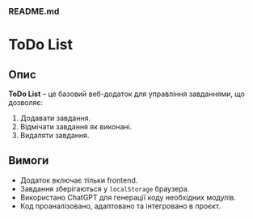 ### README.md  

# ToDo List  

## Опис  
**ToDo List** – це базовий веб-додаток для управління завданнями, що дозволяє:  

1. Додавати завдання.  
2. Відмічати завдання як виконані.  
3. Видаляти завдання.  

## Вимоги  
- Додаток включає тільки frontend.  
- Завдання зберігаються у `localStorage` браузера.  
- Використано ChatGPT для генерації коду необхідних модулів.  
- Код проаналізовано, адаптовано та інтегровано в проєкт.
